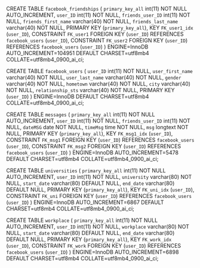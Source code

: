 CREATE TABLE `facebook_friendships` (
  `primary_key_all` int(11) NOT NULL AUTO_INCREMENT,
  `user_ID` int(11) NOT NULL,
  `friends_user_ID` int(11) NOT NULL,
  `friends_first_name` varchar(40) NOT NULL,
  `friends_last_name` varchar(40) NOT NULL,
  PRIMARY KEY (`primary_key_all`),
  KEY `FK_user1_idx` (`user_ID`),
  CONSTRAINT `FK_user1` FOREIGN KEY (`user_ID`) REFERENCES `facebook_users` (`user_ID`),
  CONSTRAINT `FK_user2` FOREIGN KEY (`user_ID`) REFERENCES `facebook_users` (`user_ID`)
) ENGINE=InnoDB AUTO_INCREMENT=104951 DEFAULT CHARSET=utf8mb4 COLLATE=utf8mb4_0900_ai_ci;

CREATE TABLE `facebook_users` (
  `user_ID` int(11) NOT NULL,
  `user_first_name` varchar(40) NOT NULL,
  `user_last_name` varchar(40) NOT NULL,
  `gender` varchar(40) NOT NULL,
  `hometown` varchar(40) NOT NULL,
  `city` varchar(40) NOT NULL,
  `relationship_sts` varchar(40) NOT NULL,
  PRIMARY KEY (`user_ID`)
) ENGINE=InnoDB DEFAULT CHARSET=utf8mb4 COLLATE=utf8mb4_0900_ai_ci;

CREATE TABLE `messages` (
  `primary_key_all` int(11) NOT NULL AUTO_INCREMENT,
  `user_ID` int(11) NOT NULL,
  `friends_user_ID` int(11) NOT NULL,
  `dateMSG` date NOT NULL,
  `timeMsg` time NOT NULL,
  `msg` longtext NOT NULL,
  PRIMARY KEY (`primary_key_all`),
  KEY `FK_msg1_idx` (`user_ID`),
  CONSTRAINT `FK_msg1` FOREIGN KEY (`user_ID`) REFERENCES `facebook_users` (`user_ID`),
  CONSTRAINT `FK_msg2` FOREIGN KEY (`user_ID`) REFERENCES `facebook_users` (`user_ID`)
) ENGINE=InnoDB AUTO_INCREMENT=5478 DEFAULT CHARSET=utf8mb4 COLLATE=utf8mb4_0900_ai_ci;

CREATE TABLE `universities` (
  `primary_key_all` int(11) NOT NULL AUTO_INCREMENT,
  `user_ID` int(11) NOT NULL,
  `university` varchar(80) NOT NULL,
  `start_date` varchar(80) DEFAULT NULL,
  `end_date` varchar(80) DEFAULT NULL,
  PRIMARY KEY (`primary_key_all`),
  KEY `FK_uni_idx` (`user_ID`),
  CONSTRAINT `FK_uni` FOREIGN KEY (`user_ID`) REFERENCES `facebook_users` (`user_ID`)
) ENGINE=InnoDB AUTO_INCREMENT=6867 DEFAULT CHARSET=utf8mb4 COLLATE=utf8mb4_0900_ai_ci;

CREATE TABLE `workplace` (
  `primary_key_all` int(11) NOT NULL AUTO_INCREMENT,
  `user_ID` int(11) NOT NULL,
  `workplace` varchar(80) NOT NULL,
  `start_date` varchar(80) DEFAULT NULL,
  `end_date` varchar(80) DEFAULT NULL,
  PRIMARY KEY (`primary_key_all`),
  KEY `FK_work_idx` (`user_ID`),
  CONSTRAINT `FK_work` FOREIGN KEY (`user_ID`) REFERENCES `facebook_users` (`user_ID`)
) ENGINE=InnoDB AUTO_INCREMENT=6898 DEFAULT CHARSET=utf8mb4 COLLATE=utf8mb4_0900_ai_ci;
